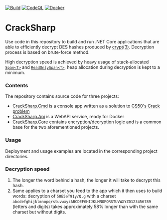 [![Build](https://github.com/aannenko/CrackSharp/actions/workflows/dotnetcore.yml/badge.svg)](https://github.com/aannenko/CrackSharp/actions/workflows/dotnetcore.yml) [![CodeQL](https://github.com/aannenko/CrackSharp/actions/workflows/codeql-analysis.yml/badge.svg)](https://github.com/aannenko/CrackSharp/actions/workflows/codeql-analysis.yml) [![Docker](https://github.com/aannenko/CrackSharp/actions/workflows/docker-publish.yml/badge.svg)](https://github.com/aannenko/CrackSharp/actions/workflows/docker-publish.yml)

# CrackSharp
Use code in this repository to build and run .NET Core applications that are able to efficiently decrypt DES hashes produced by [crypt(3)](https://www.man7.org/linux/man-pages/man3/crypt.3.html). Decryption process is based on brute-force method.

High decryption speed is achieved by heavy usage of stack-allocated [`Span<T>`](https://docs.microsoft.com/en-us/dotnet/api/system.span-1) and [`ReadOnlySpan<T>`](https://docs.microsoft.com/en-us/dotnet/api/system.readonlyspan-1), heap allocation during decryption is kept to a minimum.

### Contents
The repository contains source code for three projects:
- [CrackSharp.Cmd](https://github.com/aannenko/CrackSharp/tree/master/src/CrackSharp.Cmd) is a console app written as a solution to [CS50's Crack problem](https://docs.cs50.net/2019/ap/problems/crack/crack.html)
- [CrackSharp.Api](https://github.com/aannenko/CrackSharp/tree/master/src/CrackSharp.Api) is a WebAPI service, ready for Docker
- [CrackSharp.Core](https://github.com/aannenko/CrackSharp/tree/master/src/CrackSharp.Core) contains encryption/decryption logic and is a common base for the two aforementioned projects.

### Usage
Deployment and usage examples are located in the corresponding project directories.

### Decryption speed
1. The longer the word behind a hash, the longer it will take to decrypt this hash.
2. Same applies to a charset you feed to the app which it then uses to build words: decryption of `50E5eT91y/Q.g` with a charset `abcdefghijklmnopqrstuvwxyzABCDEFGHIJKLMNOPQRSTUVWXYZ0123456789` (letters and digits) takes approximately 58% longer than with the same charset but without digits.
